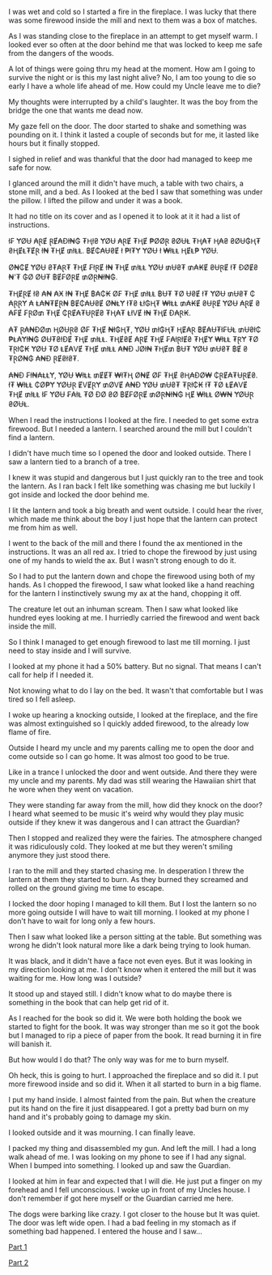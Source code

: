 I was wet and cold so I started a fire in the fireplace. I was lucky that there was some firewood inside the mill and next to them was a box of matches.

As I was standing close to the fireplace in an attempt to get myself warm. I looked ever so often at the door behind me that was locked to keep me safe from the dangers of the woods.

A lot of things were going thru my head at the moment. How am I going to survive the night or is this my last night alive? No, I am too young to die so early I have a whole life ahead of me. How could my Uncle leave me to die?

My thoughts were interrupted by a child's laughter. It was the boy from the bridge the one that wants me dead now.

My gaze fell on the door. The door started to shake and something was pounding on it. I think it lasted a couple of seconds but for me, it lasted like hours but it finally stopped.

I sighed in relief and was thankful that the door had managed to keep me safe for now.

I glanced around the mill it didn't have much, a table with two chairs, a stone mill, and a bed. As I looked at the bed I saw that something was under the pillow. I lifted the pillow and under it was a book.

It had no title on its cover and as I opened it to look at it it had a list of instructions.

ł₣ ɎØɄ ₳ⱤɆ ⱤɆ₳Đł₦₲ ₮Ⱨł₴ ɎØɄ ₳ⱤɆ ₮ⱧɆ ₱ØØⱤ ₴ØɄⱠ ₮Ⱨ₳₮ Ⱨ₳₴ ₴ØɄ₲Ⱨ₮ ₴ⱧɆⱠ₮ɆⱤ ł₦ ₮ⱧɆ ₥łⱠⱠ. ฿Ɇ₵₳Ʉ₴Ɇ ł ₱ł₮Ɏ ɎØɄ ł ₩łⱠⱠ ⱧɆⱠ₱ ɎØɄ. 

Ø₦₵Ɇ ɎØɄ ₴₮₳Ɽ₮ ₮ⱧɆ ₣łⱤɆ ł₦ ₮ⱧɆ ₥łⱠⱠ ɎØɄ ₥Ʉ₴₮ ₥₳₭Ɇ ₴ɄⱤɆ ł₮ ĐØɆ₴₦'₮ ₲Ø ØɄ₮ ฿Ɇ₣ØⱤɆ ₥ØⱤ₦ł₦₲.

₮ⱧɆⱤɆ ł₴ ₳₦ ₳Ӿ ł₦ ₮ⱧɆ ฿₳₵₭ Ø₣ ₮ⱧɆ ₥łⱠⱠ ฿Ʉ₮ ₮Ø Ʉ₴Ɇ ł₮ ɎØɄ ₥Ʉ₴₮ ₵₳ⱤⱤɎ ₳ Ⱡ₳₦₮ɆⱤ₦ ฿Ɇ₵₳Ʉ₴Ɇ Ø₦ⱠɎ ł₮₴ Ⱡł₲Ⱨ₮ ₩łⱠⱠ ₥₳₭Ɇ ₴ɄⱤɆ ɎØɄ ₳ⱤɆ ₴₳₣Ɇ ₣ⱤØ₥ ₮ⱧɆ ₵ⱤɆ₳₮ɄⱤɆ₴ ₮Ⱨ₳₮ ⱠłVɆ ł₦ ₮ⱧɆ Đ₳Ɽ₭.

₳₮ Ɽ₳₦ĐØ₥ ⱧØɄⱤ₴ Ø₣ ₮ⱧɆ ₦ł₲Ⱨ₮, ɎØɄ ₥ł₲Ⱨ₮ ⱧɆ₳Ɽ ฿Ɇ₳Ʉ₮ł₣ɄⱠ ₥Ʉ₴ł₵ ₱Ⱡ₳Ɏł₦₲ ØɄ₮₴łĐɆ ₮ⱧɆ ₥łⱠⱠ. ₮ⱧɆ₴Ɇ ₳ⱤɆ ₮ⱧɆ ₣₳łⱤłɆ₴ ₮ⱧɆɎ ₩łⱠⱠ ₮ⱤɎ ₮Ø ₮Ɽł₵₭ ɎØɄ ₮Ø ⱠɆ₳VɆ ₮ⱧɆ ₥łⱠⱠ ₳₦Đ JØł₦ ₮ⱧɆ₥ ฿Ʉ₮ ɎØɄ ₥Ʉ₴₮ ฿Ɇ ₴₮ⱤØ₦₲ ₳₦Đ ⱤɆ₴ł₴₮.

₳₦Đ ₣ł₦₳ⱠⱠɎ, ɎØɄ ₩łⱠⱠ ₥ɆɆ₮ ₩ł₮Ⱨ Ø₦Ɇ Ø₣ ₮ⱧɆ ₴Ⱨ₳ĐØ₩ ₵ⱤɆ₳₮ɄⱤɆ₴. ł₮ ₩łⱠⱠ ₵Ø₱Ɏ ɎØɄⱤ ɆVɆⱤɎ ₥ØVɆ ₳₦Đ ɎØɄ ₥Ʉ₴₮ ₮Ɽł₵₭ ł₮ ₮Ø ⱠɆ₳VɆ ₮ⱧɆ ₥łⱠⱠ ł₣ ɎØɄ ₣₳łⱠ ₮Ø ĐØ ₴Ø ฿Ɇ₣ØⱤɆ ₥ØⱤ₦ł₦₲ ⱧɆ ₩łⱠⱠ Ø₩₦ ɎØɄⱤ ₴ØɄⱠ.

When I read the instructions I looked at the fire. I needed to get some extra firewood. But I needed a lantern. I searched around the mill but I couldn't find a lantern.

I didn't have much time so I opened the door and looked outside. There I saw a lantern tied to a branch of a tree.

I knew it was stupid and dangerous but I just quickly ran to the tree and took the lantern. As I ran back I felt like something was chasing me but luckily I got inside and locked the door behind me.


I lit the lantern and took a big breath and went outside. I could hear the river, which made me think about the boy I just hope that the lantern can protect me from him as well.

I went to the back of the mill and there I found the ax mentioned in the instructions. It was an all red ax. I tried to chope the firewood by just using one of my hands to wield the ax. But I wasn't strong enough to do it.

 So I had to put the lantern down and chope the firewood using both of my hands. As I chopped the firewood, I saw what looked like a hand reaching for the lantern I instinctively swung my ax at the hand, chopping it off.

 The creature let out an inhuman scream. Then I saw what looked like hundred eyes looking at me. I hurriedly carried the firewood and went back inside the mill.


So I think I managed to get enough firewood to last me till morning. I just need to stay inside and I will survive.

I looked at my phone it had a 50% battery. But no signal. That means I can't call for help if I needed it.

Not knowing what to do I lay on the bed. It wasn't that comfortable but I was tired so I fell asleep.

I woke up hearing a knocking outside, I looked at the fireplace, and the fire was almost extinguished so I quickly added firewood, to the already low flame of fire.

Outside I heard my uncle and my parents calling me to open the door and come outside so I can go home. It was almost too good to be true. 

Like in a trance I unlocked the door and went outside. And there they were my uncle and my parents. My dad was still wearing the Hawaiian shirt that he wore when they went on vacation.

They were standing far away from the mill, how did they knock on the door? I heard what seemed to be music it's weird why would they play music outside if they knew it was dangerous and I can attract the Guardian?

Then I stopped and realized they were the fairies. The atmosphere changed it was ridiculously cold. They looked at me but they weren't smiling anymore they just stood there. 

I ran to the mill and they started chasing me. In desperation I threw the lantern at them they started to burn. As they burned they screamed and rolled on the ground giving me time to escape. 

I locked the door hoping I managed to kill them. But I lost the lantern so no more going outside I will have to wait till morning. I looked at my phone I don't have to wait for long only a few hours. 

Then I saw what looked like a person sitting at the table. But something was wrong he didn't look natural more like a dark being trying to look human. 

It was black, and it didn't have a face not even eyes. But it was looking in my direction looking at me. I don't know when it entered the mill but it was waiting for me. How long was I outside? 

It stood up and stayed still. I didn't know what to do maybe there is something in the book that can help get rid of it.

As I reached for the book so did it. We were both holding the book we started to fight for the book. It was way stronger than me so it got the book but I managed to rip a piece of paper from the book. It read burning it in fire will banish it.

But how would I do that? The only way was for me to burn myself.

Oh heck, this is going to hurt. I approached the fireplace and so did it. I put more firewood inside and so did it. When it all started to burn in a big flame.

 I put my hand inside. I almost fainted from the pain. But when the creature put its hand on the fire it just disappeared. I got a pretty bad burn on my hand and it's probably going to damage my skin.

I looked outside and it was mourning. I can finally leave.

I packed my thing and disassembled my gun. And left the mill. I had a long walk ahead of me. I was looking on my phone to see if I had any signal. When I bumped into something. I looked up and saw the Guardian.

I looked at him in fear and expected that I will die. He just put a finger on my forehead and I fell unconscious. I woke up in front of my Uncles house. I don't remember if got here myself or the Guardian carried me here.

The dogs were barking like crazy. I got closer to the house but It was quiet. The door was left wide open. I had a bad feeling in my stomach as if something bad happened. I entered the house and I saw...

[Part 1](https://www.reddit.com/r/nosleep/comments/tp8czt/i_went_on_my_first_hunt_with_my_uncle_he_gave_me/?utm_medium=android_app&utm_source=share)


[Part 2](https://www.reddit.com/r/nosleep/comments/u84di1/i_went_on_my_first_hunt_with_my_uncle_i_might_not/?utm_medium=android_app&utm_source=share)
